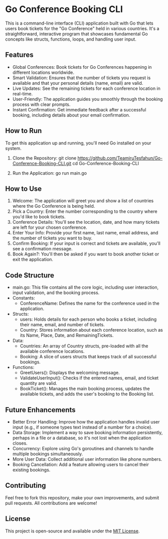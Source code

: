 # Go Conference Booking CLI

This is a command-line interface (CLI) application built with Go that lets users book tickets for the "Go Conference" held in various countries. It's a straightforward, interactive program that showcases fundamental Go concepts like structs, functions, loops, and handling user input.

## Features

- Global Conferences: Book tickets for Go Conferences happening in different locations worldwide.
- Smart Validation: Ensures that the number of tickets you request is available and that your personal details (name, email) are valid.
- Live Updates: See the remaining tickets for each conference location in real-time.
- User-Friendly: The application guides you smoothly through the booking process with clear prompts.
- Instant Confirmation: Get immediate feedback after a successful booking, including details about your email confirmation.

## How to Run

To get this application up and running, you'll need Go installed on your system.

1. Clone the Repository:
      git clone https://github.com/TeamiruTesfahun/Go-Conference-Booking-CLI.git
   cd Go-Conference-Booking-CLI
   

2. Run the Application:
      go run main.go
   

## How to Use

1. Welcome: The application will greet you and show a list of countries where the Go Conference is being held.
2. Pick a Country: Enter the number corresponding to the country where you'd like to book tickets.
3. Conference Details: You'll see the location, date, and how many tickets are left for your chosen conference.
4. Enter Your Info: Provide your first name, last name, email address, and the number of tickets you want to buy.
5. Confirm Booking: If your input is correct and tickets are available, you'll see a confirmation message.
6. Book Again?: You'll then be asked if you want to book another ticket or exit the application.

## Code Structure

- main.go: This file contains all the core logic, including user interaction, input validation, and the booking process.
- Constants:
  - ConferenceName: Defines the name for the conference used in the application.
- Structs:
  - users: Holds details for each person who books a ticket, including their name, email, and number of tickets.
  - Country: Stores information about each conference location, such as its Name, Place, Date, and RemainingTickets.
- Data:
  - Countries: An array of Country structs, pre-loaded with all the available conference locations.
  - Booking: A slice of users structs that keeps track of all successful bookings.
- Functions:
  - GreetUsers(): Displays the welcoming message.
  - ValidateUserInput(): Checks if the entered names, email, and ticket quantity are valid.
  - BookTicket(): Manages the main booking process, updates the available tickets, and adds the user's booking to the Booking list.

## Future Enhancements

- Better Error Handling: Improve how the application handles invalid user input (e.g., if someone types text instead of a number for a choice).
- Data Storage: Implement a way to save booking information persistently, perhaps in a file or a database, so it's not lost when the application closes.
- Concurrency: Explore using Go's goroutines and channels to handle multiple bookings simultaneously.
- More User Data: Collect additional user information like phone numbers.
- Booking Cancellation: Add a feature allowing users to cancel their existing bookings.

## Contributing

Feel free to fork this repository, make your own improvements, and submit pull requests. All contributions are welcome!

## License

This project is open-source and available under the [MIT License](LICENSE).